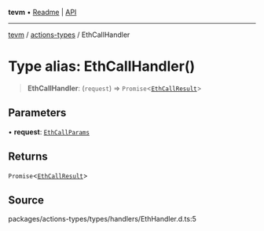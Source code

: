 **tevm** • [Readme](../../README.md) \| [API](../../modules.md)

***

[tevm](../../README.md) / [actions-types](../README.md) / EthCallHandler

# Type alias: EthCallHandler()

> **EthCallHandler**: (`request`) => `Promise`\<[`EthCallResult`](EthCallResult.md)\>

## Parameters

• **request**: [`EthCallParams`](EthCallParams.md)

## Returns

`Promise`\<[`EthCallResult`](EthCallResult.md)\>

## Source

packages/actions-types/types/handlers/EthHandler.d.ts:5
